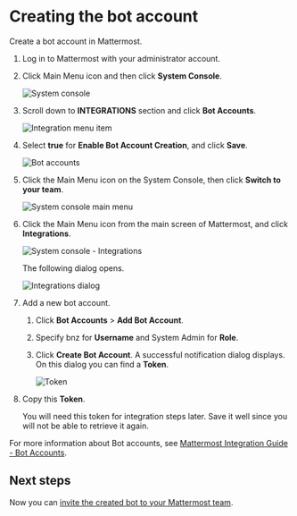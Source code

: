 # Creating the bot account

Create a bot account in Mattermost.

1.  Log in to Mattermost with your administrator account.

2.  Click Main Menu icon and then click **System Console**.

    ![System console](pathname:///stable/images/zowe-chat/mattermost_system_console.png "System console")

3.  Scroll down to **INTEGRATIONS** section and click **Bot Accounts**.

    ![Integration menu item](pathname:///stable/images/zowe-chat/system_console_integrations.png "Integration menu item")

4.  Select **true** for **Enable Bot Account Creation**, and click **Save**.

    ![Bot accounts](pathname:///stable/images/zowe-chat/bot_accounts.png "Bot accounts")

5.  Click the Main Menu icon on the System Console, then click **Switch to your team**.

    ![System console main menu](pathname:///stable/images/zowe-chat/system_console_menu.png "System console main menu")

6.  Click the Main Menu icon from the main screen of Mattermost, and click **Integrations**.

    ![System console - Integrations](pathname:///stable/images/zowe-chat/mattermost_integrations.png "System console")

    The following dialog opens.

    ![Integrations dialog](pathname:///stable/images/zowe-chat/integrations_dialog.png "Integrations dialog")

7.  Add a new bot account.

    1.  Click **Bot Accounts** \> **Add Bot Account**.

    2.  Specify bnz for **Username** and System Admin for **Role**.

    3.  Click **Create Bot Account**. A successful notification dialog displays. On this dialog you can find a **Token**.

        ![Token](pathname:///stable/images/zowe-chat/token.png)

8.  Copy this **Token**.

    You will need this token for integration steps later. Save it well since you will not be able to retrieve it again. 
    
For more information about Bot accounts, see [Mattermost Integration Guide - Bot Accounts](https://docs.mattermost.com/developer/bot-accounts.html).

## Next steps

Now you can [invite the created bot to your Mattermost team](chat_prerequisite_mattermost_invite_team.md).



